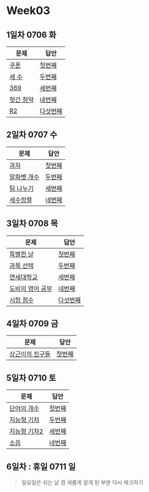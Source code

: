 # Week03

## 1일차 0706 화

| 문제                                          | 답안                        |
| --------------------------------------------- | --------------------------- |
| [쿠폰](https://www.acmicpc.net/problem/10179) | [첫번째](bj10179_ksj.java) |
| [세 수](https://www.acmicpc.net/problem/10817) | [두번째](bj10817_ksj.java) |
| [369](https://www.acmicpc.net/problem/17614) | [세번째](bj17614_ksj.java) |
| [헛간 청약](https://www.acmicpc.net/problem/19698) | [네번째](bj19698_ksj.java) |
| [R2](https://www.acmicpc.net/problem/3046) | [다섯번째](bj3046_ksj.java) |


## 2일차 0707 수

| 문제                                          | 답안                        |
| --------------------------------------------- | --------------------------- |
| [과자](https://www.acmicpc.net/problem/10156) | [첫번째](bj10156_ksj.java) |
| [알파벳 개수](https://www.acmicpc.net/problem/10808) | [두번째](week03/bj10808_ksj.java) |
| [팀 나누기](https://www.acmicpc.net/problem/13866) | [세번째](week03/bj13866_ksj.java) |
| [세수정렬](https://www.acmicpc.net/problem/2752) | [네번째](week03/bj2752_ksj.java) |

## 3일차 0708 목

| 문제                                          | 답안                        |
| --------------------------------------------- | --------------------------- | 
| [특별한 날](https://www.acmicpc.net/problem/10768) | [첫번째](bj10768_ksj.java) |
| [과목 선택](https://www.acmicpc.net/problem/11948) | [두번째](bj11948_ksj.java) |
| [연세대학교](https://www.acmicpc.net/problem/15680) | [세번째](bj15680_ksj.java) |
| [도비의 영어 공부](https://www.acmicpc.net/problem/2386) | [네번째](bj2386_ksj.java) |
| [시험 점수](https://www.acmicpc.net/problem/5596) | [다섯번째](bj5596_ksj.java) |

## 4일차 0709 금

| 문제                                          | 답안                        |
| --------------------------------------------- | --------------------------- |
| [상근이의 친구들](https://www.acmicpc.net/problem/5717) | [첫번째](bj5717_ksj.java) |

## 5일차 0710 토

| 문제                                          | 답안                        |
| --------------------------------------------- | --------------------------- | 
| [단어의 개수](https://www.acmicpc.net/problem/1152) | [첫번째](bj1152_ksj.java) |
| [지능형 기차](https://www.acmicpc.net/problem/2455) | [두번째](bj2455_ksj.java) |
| [지능형 기차2](https://www.acmicpc.net/problem/2460) | [세번째](bj2460_ksj.java) |
| [소음](https://www.acmicpc.net/problem/2935) | [네번째](bj2935_ksj.java) |


## 6일차 : 휴일 0711 일
> 일요일은 쉬는 날 겸 새롭게 알게 된 부분 다시 체크하기
